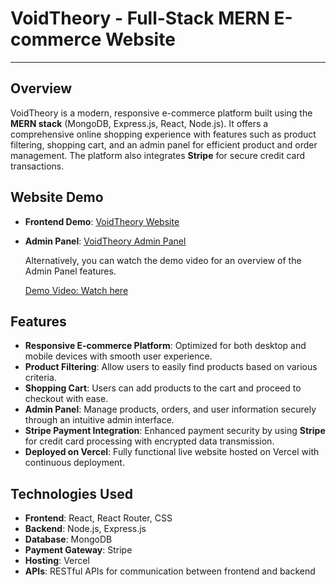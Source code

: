 # VoidTheory - Full-Stack MERN E-commerce Website

---

## Overview

VoidTheory is a modern, responsive e-commerce platform built using the **MERN stack** (MongoDB, Express.js, React, Node.js). It offers a comprehensive online shopping experience with features such as product filtering, shopping cart, and an admin panel for efficient product and order management. The platform also integrates **Stripe** for secure credit card transactions.

## Website Demo

- **Frontend Demo**: [VoidTheory Website](https://voidtheory-frontend.vercel.app/)
- **Admin Panel**: [VoidTheory Admin Panel](https://your-admin-panel-url.com)  

  Alternatively, you can watch the demo video for an overview of the Admin Panel features.

  [Demo Video: Watch here]([https://youtu.be/pynnyvHCEfI])

## Features

- **Responsive E-commerce Platform**: Optimized for both desktop and mobile devices with smooth user experience.
- **Product Filtering**: Allow users to easily find products based on various criteria.
- **Shopping Cart**: Users can add products to the cart and proceed to checkout with ease.
- **Admin Panel**: Manage products, orders, and user information securely through an intuitive admin interface.
- **Stripe Payment Integration**: Enhanced payment security by using **Stripe** for credit card processing with encrypted data transmission.
- **Deployed on Vercel**: Fully functional live website hosted on Vercel with continuous deployment.

## Technologies Used

- **Frontend**: React, React Router, CSS
- **Backend**: Node.js, Express.js
- **Database**: MongoDB
- **Payment Gateway**: Stripe
- **Hosting**: Vercel
- **APIs**: RESTful APIs for communication between frontend and backend
